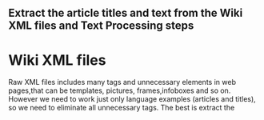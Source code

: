 ## Extract the article titles and text from the Wiki XML files and Text Processing steps
# Wiki XML files
Raw XML files includes many tags and unnecessary elements in web pages,that can be templates, pictures, frames,infoboxes and so on. However we need to work just only language examples (articles and titles), so we need to eliminate all unnecessary tags. The best is extract the <title> and <text> tags first. 
  
# Gensim
Gensim is a free Python library designed to work on text files. This library supports some unsupervised algorithms like Word2Vec and gives tool to consturct it.[In here](https://radimrehurek.com/gensim/intro.html), you can look at this library in detailed.

Install gensim
```
pip install --upgrade gensim
```
# Wikicorpus by Gensim
Wikicorpus is a tool to work on wiki dump xml files provided by gensim. Using this tool it can be easily created text files that is includes only article titles and texts because, this module deals with unwanted tags, frames, infoboxes easily and does cleaning special characters and removing punctuations. 

In most of the NLP project needs preprocessing steps to clean the dataset and create workable scheme. Although preporcessing steps depends on the nature of the project, frequently used steps are converting lowercase, removing stopwords and applying lemmatization. It can be done  preprocessed steps(mentioned) using Wikicorpus tool without stopwords. In this project we applied lemmatization with WordNetLemmatizer  and Stopwords provided by NLTK. 

It is removed stopwords like "a", "an","herself", "it","are", "was"...

Lemmatization eliminates the prefixes and suffixes and gives lemma that should be an actual language word.

Example lemmatization;butterflies->butterfly , playing->play

# Advantage of working with partitioned files
Wikidumps average size for English language is 16-17 gb. It is recommended to work with partitioned files in order to see the results of the preprocessing steps on the file and to make possible quick work. In this work, we work partitioned files (total number of xml wikidumps files are 56 , dated 01/05/2019).

result and combine (small files)
